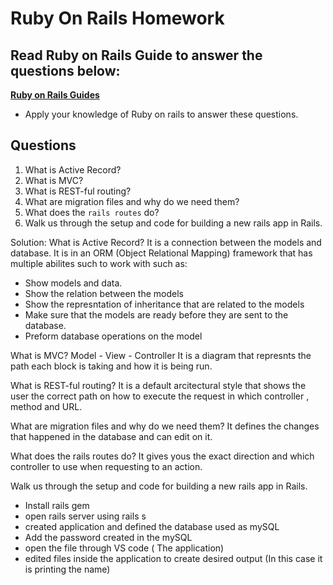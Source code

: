 # Ruby On Rails Homework

## Read Ruby on Rails Guide to answer the questions below:
**[Ruby on Rails Guides](https://guides.rubyonrails.org/)**
- Apply your knowledge of Ruby on rails to answer these questions.

## Questions
1. What is Active Record?
2. What is MVC?
3. What is REST-ful routing?
4. What are migration files and why do we need them?
5. What does the `rails routes` do?
6. Walk us through the setup and code for building a new rails app in Rails.

Solution:
What is Active Record?
It is a connection between the models and database.
It is in an ORM (Object Relational Mapping) framework that has multiple abilites such to work with such as:
- Show models and data.
- Show the relation between the models
- Show the represntation of  inheritance that are related to the models
- Make sure that the models are ready before they are sent to the database.
- Preform database operations on the model

What is MVC?
Model - View - Controller
It is a diagram that represnts the path each block is taking and how it is being run. 

What is REST-ful routing?
It is a default arcitectural style that shows the user the correct path on how to execute the request in which controller , method and URL.

What are migration files and why do we need them?
It defines the changes that happened in the database and can edit on it.

What does the rails routes do?
It gives yous the exact direction and which controller to use when requesting to an action.


Walk us through the setup and code for building a new rails app in Rails.
- Install rails gem
- open rails server using rails s
- created application and defined the database used as mySQL
- Add the password created in the mySQL
- open the file through VS code ( The application)
- edited files inside the application to create desired output (In this case it is printing the name)

